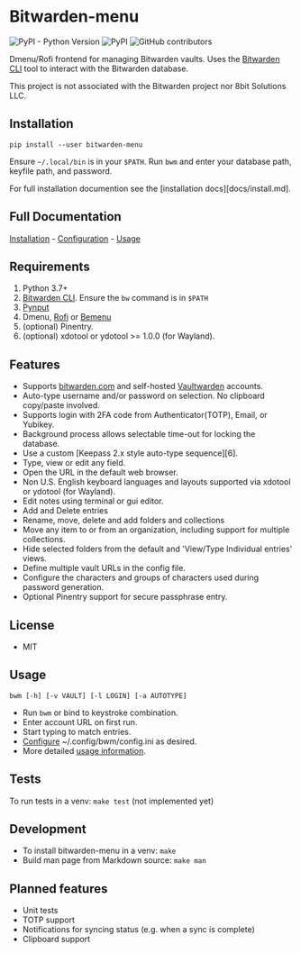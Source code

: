 # Bitwarden-menu

![PyPI - Python Version](https://img.shields.io/pypi/pyversions/bitwarden-menu)
![PyPI](https://img.shields.io/pypi/v/bitwarden-menu)
![GitHub contributors](https://img.shields.io/github/contributors/firecat53/bitwarden-menu)

Dmenu/Rofi frontend for managing Bitwarden vaults. Uses the [Bitwarden CLI][2]
tool to interact with the Bitwarden database.

This project is not associated with the Bitwarden project nor 8bit Solutions
LLC.

## Installation

`pip install --user bitwarden-menu`

Ensure `~/.local/bin` is in your `$PATH`. Run `bwm` and enter your database
path, keyfile path, and password.

For full installation documention see the [installation docs][docs/install.md].

## Full Documentation

[Installation](docs/install.md) - [Configuration](docs/configure.md) - [Usage](docs/usage.md)

## Requirements

1. Python 3.7+
2. [Bitwarden CLI][2]. Ensure the `bw` command is in `$PATH`
3. [Pynput][1]
4. Dmenu, [Rofi][3] or [Bemenu][4]
5. (optional) Pinentry.
6. (optional) xdotool or ydotool >= 1.0.0 (for Wayland).

## Features

- Supports [bitwarden.com](https://bitwarden.com) and self-hosted
  [Vaultwarden][5] accounts.
- Auto-type username and/or password on selection. No clipboard copy/paste
  involved.
- Supports login with 2FA code from Authenticator(TOTP), Email, or Yubikey.
- Background process allows selectable time-out for locking the database.
- Use a custom [Keepass 2.x style auto-type sequence][6].
- Type, view or edit any field.
- Open the URL in the default web browser.
- Non U.S. English keyboard languages and layouts supported via xdotool or
  ydotool (for Wayland).
- Edit notes using terminal or gui editor.
- Add and Delete entries
- Rename, move, delete and add folders and collections
- Move any item to or from an organization, including support for multiple
  collections.
- Hide selected folders from the default and 'View/Type Individual entries'
  views.
- Define multiple vault URLs in the config file.
- Configure the characters and groups of characters used during password
  generation.
- Optional Pinentry support for secure passphrase entry.

## License

- MIT

## Usage

`bwm [-h] [-v VAULT] [-l LOGIN] [-a AUTOTYPE]`

- Run `bwm` or bind to keystroke combination.
- Enter account URL on first run.
- Start typing to match entries.
- [Configure](docs/configure.md) ~/.config/bwm/config.ini as desired.
- More detailed [usage information](docs/usage.md).

## Tests

To run tests in a venv: `make test` (not implemented yet)

## Development

- To install bitwarden-menu in a venv: `make`
- Build man page from Markdown source: `make man`

## Planned features

- Unit tests
- TOTP support
- Notifications for syncing status (e.g. when a sync is complete)
- Clipboard support

[1]: https://github.com/moses-palmer/pynput "Pynput"
[2]: https://github.com/bitwarden/cli "Bitwarden CLI"
[3]: https://davedavenport.github.io/rofi/ "Rofi"
[4]: https://github.com/Cloudef/bemenu "Bemenu"
[5]: https://github.com/dani-garcia/vaultwarden "Vaultwarden"
